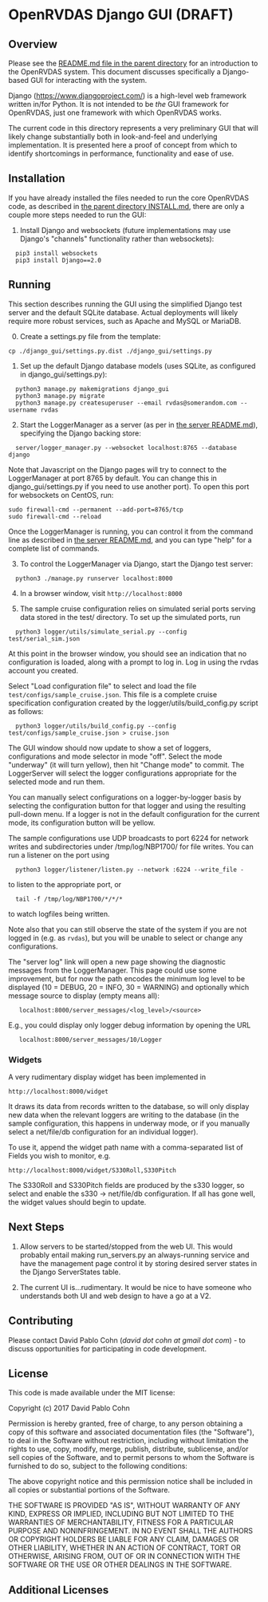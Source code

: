# OpenRVDAS Django GUI (DRAFT)

## Overview

Please see the [README.md file in the parent directory](../README.md)
for an introduction to the OpenRVDAS system. This document discusses
specifically a Django-based GUI for interacting with the system.

Django (<https://www.djangoproject.com/>) is a high-level web
framework written in/for Python. It is not intended to be *the* GUI
framework for OpenRVDAS, just one framework with which OpenRVDAS
works.

The current code in this directory represents a very preliminary GUI
that will likely change substantially both in look-and-feel and
underlying implementation. It is presented here a proof of concept
from which to identify shortcomings in performance, functionality and
ease of use.

## Installation

If you have already installed the files needed to run the core
OpenRVDAS code, as described in [the parent directory
INSTALL.md](../INSTALL.md), there are only a couple more steps needed
to run the GUI:

1. Install Django and websockets (future implementations may use
Django's "channels" functionality rather than websockets):
```
  pip3 install websockets
  pip3 install Django==2.0
```

## Running

This section describes running the GUI using the simplified Django
test server and the default SQLite database. Actual deployments will
likely require more robust services, such as Apache and MySQL or
MariaDB.

0. Create a settings.py file from the template:
```
cp ./django_gui/settings.py.dist ./django_gui/settings.py
```

1. Set up the default Django database models (uses SQLite, as
configured in django_gui/settings.py):
```
  python3 manage.py makemigrations django_gui
  python3 manage.py migrate
  python3 manage.py createsuperuser --email rvdas@somerandom.com --username rvdas
```
2. Start the LoggerManager as a server (as per in [the server README.md](../server/README.md)),
specifying the Django backing store:
```
  server/logger_manager.py --websocket localhost:8765 --database django
```
Note that Javascript on the Django pages will try to connect to the
LoggerManager at port 8765 by default. You can change this in
django_gui/settings.py if you need to use another port). To open this port
for websockets on CentOS, run:
```
sudo firewall-cmd --permanent --add-port=8765/tcp
sudo firewall-cmd --reload
```
Once the LoggerManager is running, you can control it from the command line
as described in [the server README.md](../server/README.md), and you can type
"help" for a complete list of commands.

3. To control the LoggerManager via Django, start the Django test server:
```
  python3 ./manage.py runserver localhost:8000
```
4. In a browser window, visit ```http://localhost:8000```

5. The sample cruise configuration relies on simulated serial ports
serving data stored in the test/ directory. To set up the simulated
ports, run
```
  python3 logger/utils/simulate_serial.py --config test/serial_sim.json 
```

At this point in the browser window, you should see an indication that
no configuration is loaded, along with a prompt to log in. Log in
using the rvdas account you created.

Select "Load configuration file" to select and load the file
```test/configs/sample_cruise.json```. This file is a complete cruise
specification configuration created by the logger/utils/build_config.py
script as follows:
```
  python3 logger/utils/build_config.py --config test/configs/sample_cruise.json > cruise.json
```

The GUI window should now update to show a set of loggers,
configurations and mode selector in mode "off". Select the mode
"underway" (it will turn yellow), then hit "Change mode" to
commit. The LoggerServer will select the logger configurations
appropriate for the selected mode and run them.

You can manually select configurations on a logger-by-logger basis by
selecting the configuration button for that logger and using the
resulting pull-down menu. If a logger is not in the default
configuration for the current mode, its configuration button will be
yellow.

The sample configurations use UDP broadcasts to port 6224 for network
writes and subdirectories under /tmp/log/NBP1700/ for file writes. You
can run a listener on the port using
```
  python3 logger/listener/listen.py --network :6224 --write_file -
```
to listen to the appropriate port, or
```
  tail -f /tmp/log/NBP1700/*/*/*
```
to watch logfiles being written.

Note also that you can still observe the state of the system if you
are not logged in (e.g. as ```rvdas```), but you will be unable to
select or change any configurations.

The "server log" link will open a new page showing the diagnostic messages
from the LoggerManager. This page could use some improvement, but for now
the path encodes the minimum log level to be displayed (10 = DEBUG, 20 = INFO,
30 = WARNING) and optionally which message source to display (empty means all):
```
   localhost:8000/server_messages/<log_level>/<source>
```
E.g., you could display only logger debug information by opening the URL
```
   localhost:8000/server_messages/10/Logger
```

### Widgets

A very rudimentary display widget has been implemented in
```
http://localhost:8000/widget
```
It draws its data from records written to the database, so will only
display new data when the relevant loggers are writing to the database
(in the sample configuration, this happens in underway mode, or if you
manually select a net/file/db configuration for an individual logger).

To use it, append the widget path name with a comma-separated list of
Fields you wish to monitor, e.g.
```
http://localhost:8000/widget/S330Roll,S330Pitch
```
The S330Roll and S330Pitch fields are produced by the s330 logger,
so select and enable the s330 -> net/file/db configuration. If
all has gone well, the widget values should begin to update.

## Next Steps

1. Allow servers to be started/stopped from the web UI. This would
probably entail making run_servers.py an always-running service and
have the management page control it by storing desired server states
in the Django ServerStates table.

2. The current UI is...rudimentary. It would be nice to have someone
who understands both UI and web design to have a go at a V2.

## Contributing

Please contact David Pablo Cohn (*david dot cohn at gmail dot com*) -
to discuss opportunities for participating in code development.

## License

This code is made available under the MIT license:

Copyright (c) 2017 David Pablo Cohn

Permission is hereby granted, free of charge, to any person obtaining a copy
of this software and associated documentation files (the "Software"), to deal
in the Software without restriction, including without limitation the rights
to use, copy, modify, merge, publish, distribute, sublicense, and/or sell
copies of the Software, and to permit persons to whom the Software is
furnished to do so, subject to the following conditions:

The above copyright notice and this permission notice shall be included in all
copies or substantial portions of the Software.

THE SOFTWARE IS PROVIDED "AS IS", WITHOUT WARRANTY OF ANY KIND, EXPRESS OR
IMPLIED, INCLUDING BUT NOT LIMITED TO THE WARRANTIES OF MERCHANTABILITY,
FITNESS FOR A PARTICULAR PURPOSE AND NONINFRINGEMENT. IN NO EVENT SHALL THE
AUTHORS OR COPYRIGHT HOLDERS BE LIABLE FOR ANY CLAIM, DAMAGES OR OTHER
LIABILITY, WHETHER IN AN ACTION OF CONTRACT, TORT OR OTHERWISE, ARISING FROM,
OUT OF OR IN CONNECTION WITH THE SOFTWARE OR THE USE OR OTHER DEALINGS IN THE
SOFTWARE.

## Additional Licenses

